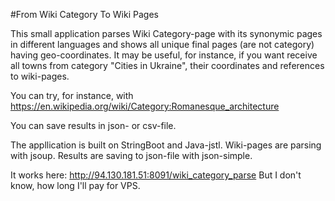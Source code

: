 #From Wiki Category To Wiki Pages

This small application parses Wiki Category-page with its synonymic pages in different languages and shows all unique final pages (are not category) having geo-coordinates.
It may be useful, for instance, if you want receive all towns from category "Cities in Ukraine", their coordinates and references to wiki-pages.

You can try, for instance, with https://en.wikipedia.org/wiki/Category:Romanesque_architecture

You can save results in json- or csv-file.

The appllication is built on StringBoot and Java-jstl. Wiki-pages are parsing with jsoup. Results are saving to json-file with json-simple.

It works here:
http://94.130.181.51:8091/wiki_category_parse
But I don't know, how long I'll pay for VPS.
